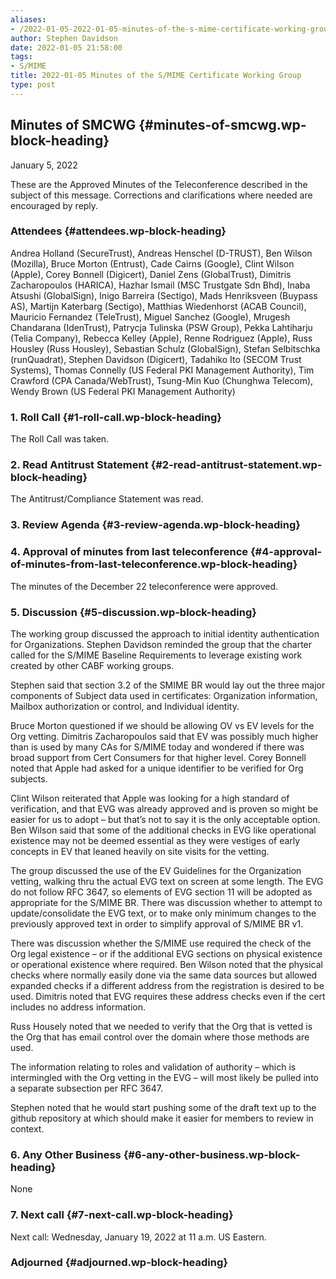 ```yaml
---
aliases:
- /2022-01-05-2022-01-05-minutes-of-the-s-mime-certificate-working-group/
author: Stephen Davidson
date: 2022-01-05 21:58:00
tags:
- S/MIME
title: 2022-01-05 Minutes of the S/MIME Certificate Working Group
type: post
---
```


## Minutes of SMCWG {#minutes-of-smcwg.wp-block-heading}

January 5, 2022

These are the Approved Minutes of the Teleconference described in the subject of this message. Corrections and clarifications where needed are encouraged by reply.

### Attendees {#attendees.wp-block-heading}

Andrea Holland (SecureTrust), Andreas Henschel (D-TRUST), Ben Wilson (Mozilla), Bruce Morton (Entrust), Cade Cairns (Google), Clint Wilson (Apple), Corey Bonnell (Digicert), Daniel Zens (GlobalTrust), Dimitris Zacharopoulos (HARICA), Hazhar Ismail (MSC Trustgate Sdn Bhd), Inaba Atsushi (GlobalSign), Inigo Barreira (Sectigo), Mads Henriksveen (Buypass AS), Martijn Katerbarg (Sectigo), Matthias Wiedenhorst (ACAB Council), Mauricio Fernandez (TeleTrust), Miguel Sanchez (Google), Mrugesh Chandarana (IdenTrust), Patrycja Tulinska (PSW Group), Pekka Lahtiharju (Telia Company), Rebecca Kelley (Apple), Renne Rodriguez (Apple), Russ Housley (Russ Housley), Sebastian Schulz (GlobalSign), Stefan Selbitschka (runQuadrat), Stephen Davidson (Digicert), Tadahiko Ito (SECOM Trust Systems), Thomas Connelly (US Federal PKI Management Authority), Tim Crawford (CPA Canada/WebTrust), Tsung-Min Kuo (Chunghwa Telecom), Wendy Brown (US Federal PKI Management Authority)

### 1. Roll Call {#1-roll-call.wp-block-heading}

The Roll Call was taken.

### 2. Read Antitrust Statement {#2-read-antitrust-statement.wp-block-heading}

The Antitrust/Compliance Statement was read.

### 3. Review Agenda {#3-review-agenda.wp-block-heading}

### 4. Approval of minutes from last teleconference {#4-approval-of-minutes-from-last-teleconference.wp-block-heading}

The minutes of the December 22 teleconference were approved.

### 5. Discussion {#5-discussion.wp-block-heading}

The working group discussed the approach to initial identity authentication for Organizations. Stephen Davidson reminded the group that the charter called for the S/MIME Baseline Requirements to leverage existing work created by other CABF working groups.

Stephen said that section 3.2 of the SMIME BR would lay out the three major components of Subject data used in certificates: Organization information, Mailbox authorization or control, and Individual identity.

Bruce Morton questioned if we should be allowing OV vs EV levels for the Org vetting. Dimitris Zacharopoulos said that EV was possibly much higher than is used by many CAs for S/MIME today and wondered if there was broad support from Cert Consumers for that higher level. Corey Bonnell noted that Apple had asked for a unique identifier to be verified for Org subjects.

Clint Wilson reiterated that Apple was looking for a high standard of verification, and that EVG was already approved and is proven so might be easier for us to adopt – but that’s not to say it is the only acceptable option. Ben Wilson said that some of the additional checks in EVG like operational existence may not be deemed essential as they were vestiges of early concepts in EV that leaned heavily on site visits for the vetting.

The group discussed the use of the EV Guidelines for the Organization vetting, walking thru the actual EVG text on screen at some length. The EVG do not follow RFC 3647, so elements of EVG section 11 will be adopted as appropriate for the S/MIME BR. There was discussion whether to attempt to update/consolidate the EVG text, or to make only minimum changes to the previously approved text in order to simplify approval of S/MIME BR v1.

There was discussion whether the S/MIME use required the check of the Org legal existence – or if the additional EVG sections on physical existence or operational existence where required. Ben Wilson noted that the physical checks where normally easily done via the same data sources but allowed expanded checks if a different address from the registration is desired to be used. Dimitris noted that EVG requires these address checks even if the cert includes no address information.

Russ Housely noted that we needed to verify that the Org that is vetted is the Org that has email control over the domain where those methods are used.

The information relating to roles and validation of authority – which is intermingled with the Org vetting in the EVG – will most likely be pulled into a separate subsection per RFC 3647.

Stephen noted that he would start pushing some of the draft text up to the github repository at which should make it easier for members to review in context.

### 6. Any Other Business {#6-any-other-business.wp-block-heading}

None

### 7. Next call {#7-next-call.wp-block-heading}

Next call: Wednesday, January 19, 2022 at 11 a.m. US Eastern.

### Adjourned {#adjourned.wp-block-heading}